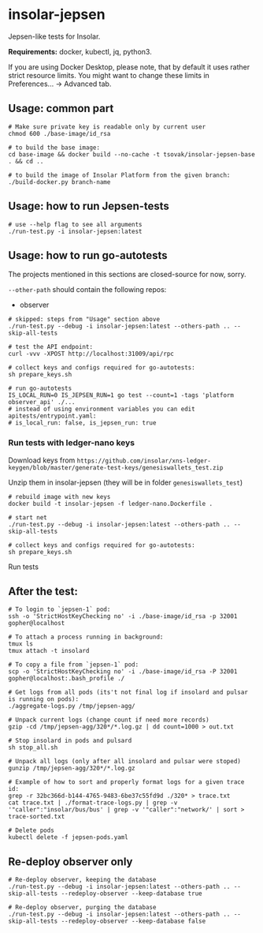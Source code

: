 # insolar-jepsen

Jepsen-like tests for Insolar.

**Requirements:** docker, kubectl, jq, python3.

If you are using Docker Desktop, please note, that by default it uses rather strict resource limits. You might want to change these limits in Preferences... -> Advanced tab.

## Usage: common part

```
# Make sure private key is readable only by current user
chmod 600 ./base-image/id_rsa

# to build the base image:
cd base-image && docker build --no-cache -t tsovak/insolar-jepsen-base . && cd ..

# to build the image of Insolar Platform from the given branch:
./build-docker.py branch-name
```

## Usage: how to run Jepsen-tests

```
# use --help flag to see all arguments
./run-test.py -i insolar-jepsen:latest
```

## Usage: how to run go-autotests

The projects mentioned in this sections are closed-source for now, sorry.

`--other-path` should contain the following repos:

* observer

```
# skipped: steps from "Usage" section above
./run-test.py --debug -i insolar-jepsen:latest --others-path .. --skip-all-tests

# test the API endpoint:
curl -vvv -XPOST http://localhost:31009/api/rpc

# collect keys and configs required for go-autotests:
sh prepare_keys.sh

# run go-autotests
IS_LOCAL_RUN=0 IS_JEPSEN_RUN=1 go test --count=1 -tags 'platform observer_api' ./...
# instead of using environment variables you can edit apitests/entrypoint.yaml:
# is_local_run: false, is_jepsen_run: true
```

### Run tests with ledger-nano keys

Download keys from `https://github.com/insolar/xns-ledger-keygen/blob/master/generate-test-keys/genesiswallets_test.zip`

Unzip them in insolar-jepsen (they will be in folder `genesiswallets_test`)

```
# rebuild image with new keys
docker build -t insolar-jepsen -f ledger-nano.Dockerfile .

# start net
./run-test.py --debug -i insolar-jepsen:latest --others-path .. --skip-all-tests

# collect keys and configs required for go-autotests:
sh prepare_keys.sh
```

Run tests

## After the test:

```
# To login to `jepsen-1` pod:
ssh -o 'StrictHostKeyChecking no' -i ./base-image/id_rsa -p 32001 gopher@localhost

# To attach a process running in background:
tmux ls
tmux attach -t insolard

# To copy a file from `jepsen-1` pod:
scp -o 'StrictHostKeyChecking no' -i ./base-image/id_rsa -P 32001 gopher@localhost:.bash_profile ./

# Get logs from all pods (its't not final log if insolard and pulsar is running on pods):
./aggregate-logs.py /tmp/jepsen-agg/

# Unpack current logs (change count if need more records)
gzip -cd /tmp/jepsen-agg/320*/*.log.gz | dd count=1000 > out.txt

# Stop insolard in pods and pulsard
sh stop_all.sh

# Unpack all logs (only after all insolard and pulsar were stoped)
gunzip /tmp/jepsen-agg/320*/*.log.gz

# Example of how to sort and properly format logs for a given trace id:
grep -r 32bc366d-b144-4765-9483-6be37c55fd9d ./320* > trace.txt
cat trace.txt | ./format-trace-logs.py | grep -v '"caller":"insolar/bus/bus' | grep -v '"caller":"network/' | sort > trace-sorted.txt

# Delete pods
kubectl delete -f jepsen-pods.yaml
```

## Re-deploy observer only

```
# Re-deploy observer, keeping the database
./run-test.py --debug -i insolar-jepsen:latest --others-path .. --skip-all-tests --redeploy-observer --keep-database true

# Re-deploy observer, purging the database
./run-test.py --debug -i insolar-jepsen:latest --others-path .. --skip-all-tests --redeploy-observer --keep-database false
```

